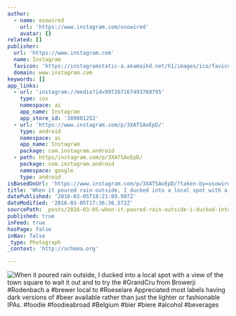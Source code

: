 ```yaml
---
author:
  - name: osowired
    url: 'https://www.instagram.com/osowired'
    avatar: {}
related: []
publisher:
  url: 'https://www.instagram.com'
  name: Instagram
  favicon: 'https://instagramstatic-a.akamaihd.net/h1/images/ico/favicon.ico/7cdab0872b15.ico'
  domain: www.instagram.com
keywords: []
app_links:
  - url: 'instagram://media?id=997267167493769795'
    type: ios
    namespace: ai
    app_name: Instagram
    app_store_id: '389801252'
  - url: 'https://www.instagram.com/p/3XATSAoEpD/'
    type: android
    namespace: ai
    app_name: Instagram
    package: com.instagram.android
  - path: https/instagram.com/p/3XATSAoEpD/
    package: com.instagram.android
    namespace: google
    type: android
isBasedOnUrl: 'https://www.instagram.com/p/3XATSAoEpD/?taken-by=osowired'
title: 'When it poured rain outside, I ducked into a local spot with a view of the town square to wait it out and to try the #GrandCru from Browerji #Rodenbach a #brewer local to #Roeselare Appreciated most labels having dark versions of #beer available rather than just the lighter or fashionable IPAs. #foodie #foodieabroad #Belgium #bier #biere #alcohol #beverages'
datePublished: '2016-03-05T18:21:09.997Z'
dateModified: '2016-03-05T17:36:36.572Z'
sourcePath: _posts/2016-03-05-when-it-poured-rain-outside-i-ducked-into-a-local-spot-with.md
published: true
inFeed: true
hasPage: false
inNav: false
_type: Photograph
_context: 'http://schema.org'

---
```

![When it poured rain outside&comma; I ducked into a local spot with a view of the town square to wait it out and to try the &num;GrandCru from Browerji &num;Rodenbach a &num;brewer local to &num;Roeselare Appreciated most labels having dark versions of &num;beer available rather than just the lighter or fashionable IPAs&period; &num;foodie &num;foodieabroad &num;Belgium &num;bier &num;biere &num;alcohol &num;beverages](https://scontent.cdninstagram.com/l/t51.2885-15/e15/11355235_1663620073857975_1306991477_n.jpg?ig_cache_key=OTk3MjY3MTY3NDkzNzY5Nzk1.2)